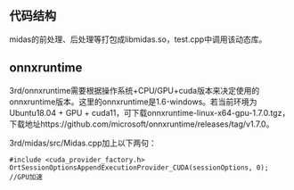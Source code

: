 ## 代码结构
midas的前处理、后处理等打包成libmidas.so，test.cpp中调用该动态库。

## onnxruntime
3rd/onnxruntime需要根据操作系统+CPU/GPU+cuda版本来决定使用的onnxruntime版本。这里的onnxruntime是1.6-windows。若当前环境为 Ubuntu18.04 + GPU + cuda11，可下载onnxruntime-linux-x64-gpu-1.7.0.tgz，下载地址https://github.com/microsoft/onnxruntime/releases/tag/v1.7.0。

3rd/midas/src/Midas.cpp加上以下两句：
```
#include <cuda_provider_factory.h>
OrtSessionOptionsAppendExecutionProvider_CUDA(sessionOptions, 0); //GPU加速
```
